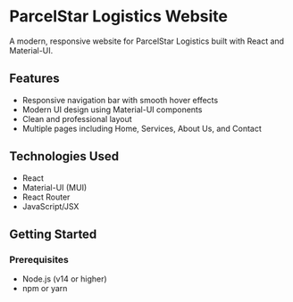 # ParcelStar Logistics Website

A modern, responsive website for ParcelStar Logistics built with React and Material-UI.

## Features

- Responsive navigation bar with smooth hover effects
- Modern UI design using Material-UI components
- Clean and professional layout
- Multiple pages including Home, Services, About Us, and Contact

## Technologies Used

- React
- Material-UI (MUI)
- React Router
- JavaScript/JSX

## Getting Started

### Prerequisites

- Node.js (v14 or higher)
- npm or yarn

